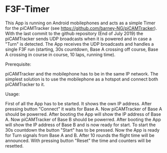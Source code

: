 # F3F-Timer

This App is running on Android mobilephones and acts as a simple Timer for the piCAMTracker (see https://github.com/barney-NG/piCAMTracker). 
With the last commit to the github repository (End of July 2019) the piCAMTracker sends UDP broadcasts when it is powered and in case a "Turn" is detected.
The App receives the UDP broadcasts and handles a single F3F run (starting, 30s countdown, Base A crossing off course, Base A crossing in course in course, 10 laps, running time).

Prerequisite:

piCAMTracker and the mobilephone has to be in the same IP network.
The simplest solution is to use the mobilephone as a hotspot and connect both piCAMTracker to it.

Usage:

First of all the App has to be started.
It shows the own IP address.
After pressing button "Connect" it waits for Base A.
Now piCAMTracker of Base A should be powerred.
After booting the App will show the IP address of Base A.
Now piCAMTracker of Base B should be powerred.
After booting the App will show the IP address of Base B and is now ready for start.
To start the 30s countdown the button "Start" has to be pressed.
Now the App is ready for Turn signals from Base A and B.
After 10 rounds the flight time will be announced.
With pressing button "Reset" the time and counters will be resetted.
